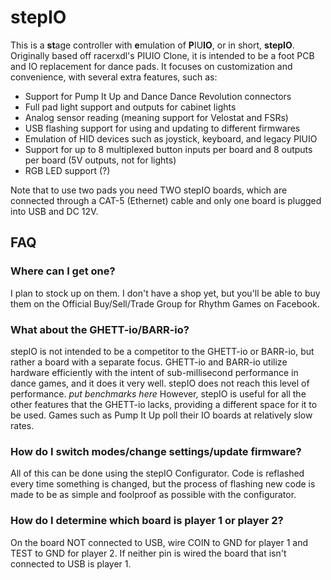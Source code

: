 # stepIO
This is a **st**age controller with **e**mulation of **P**IU**IO**, or in short, **stepIO**.
Originally based off racerxdl's PIUIO Clone, it is intended to be a foot PCB and IO replacement for dance pads. It focuses on customization and convenience, with several extra features, such as:

 - Support for Pump It Up and Dance Dance Revolution connectors
 - Full pad light support and outputs for cabinet lights
 - Analog sensor reading (meaning support for Velostat and FSRs)
 - USB flashing support for using and updating to different firmwares
 - Emulation of HID devices such as joystick, keyboard, and legacy PIUIO
 - Support for up to 8 multiplexed button inputs per board and 8 outputs per board (5V outputs, not for lights)
 - RGB LED support (?)

Note that to use two pads you need TWO stepIO boards, which are connected through a CAT-5 (Ethernet) cable and only one board is plugged into USB and DC 12V.

## FAQ
### Where can I get one?
I plan to stock up on them. I don't have a shop yet, but you'll be able to buy them on the Official Buy/Sell/Trade Group for Rhythm Games on Facebook.

### What about the GHETT-io/BARR-io?
stepIO is not intended to be a competitor to the GHETT-io or BARR-io, but rather a board with a separate focus. GHETT-io and BARR-io utilize hardware efficiently with the intent of sub-millisecond performance in dance games, and it does it very well. stepIO does not reach this level of performance.
*put benchmarks here*
However, stepIO is useful for all the other features that the GHETT-io lacks, providing a different space for it to be used. Games such as Pump It Up poll their IO boards at relatively slow rates.

### How do I switch modes/change settings/update firmware?
All of this can be done using the stepIO Configurator. Code is reflashed every time something is changed, but the process of flashing new code is made to be as simple and foolproof as possible with the configurator.

### How do I determine which board is player 1 or player 2?
On the board NOT connected to USB, wire COIN to GND for player 1 and TEST to GND for player 2. If neither pin is wired the board that isn't connected to USB is player 1.